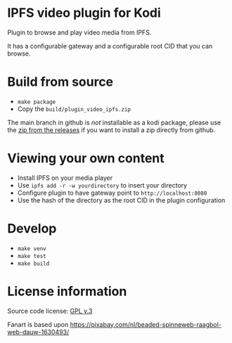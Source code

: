 # IPFS video plugin for Kodi

Plugin to browse and play video media from IPFS.

It has a configurable gateway and a configurable root CID that you can browse.

# Build from source

- `make package`
- Copy the `build/plugin_video_ipfs.zip`

The main branch in github is _not_ installable as a kodi package, please use the [zip from the releases](https://github.com/bneijt/ipfs-video-kodi/releases) if you want to install a zip directly from github.

# Viewing your own content

- Install IPFS on your media player
- Use `ipfs add -r -w yourdirectory` to insert your directory
- Configure plugin to have gateway point to `http://localhost:8080`
- Use the hash of the directory as the root CID in the plugin configuration

# Develop

- `make venv`
- `make test`
- `make build`

# License information

Source code license: [GPL v.3](http://www.gnu.org/copyleft/gpl.html)

Fanart is based upon https://pixabay.com/nl/beaded-spinneweb-raagbol-web-dauw-1630493/
